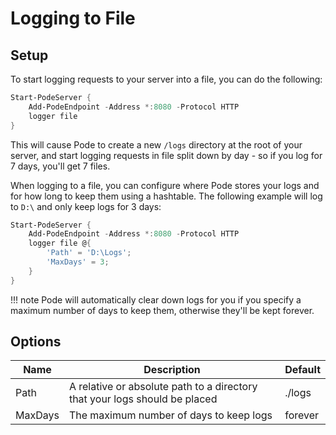 # Logging to File

## Setup

To start logging requests to your server into a file, you can do the following:

```powershell
Start-PodeServer {
    Add-PodeEndpoint -Address *:8080 -Protocol HTTP
    logger file
}
```

This will cause Pode to create a new `/logs` directory at the root of your server, and start logging requests in file split down by day - so if you log for 7 days, you'll get 7 files.

When logging to a file, you can configure where Pode stores your logs and for how long to keep them using a hashtable. The following example will log to `D:\` and only keep logs for 3 days:

```powershell
Start-PodeServer {
    Add-PodeEndpoint -Address *:8080 -Protocol HTTP
    logger file @{
        'Path' = 'D:\Logs';
        'MaxDays' = 3;
    }
}
```

!!! note
    Pode will automatically clear down logs for you if you specify a maximum number of days to keep them, otherwise they'll be kept forever.

## Options

| Name | Description | Default |
| ---- | ----------- | ------- |
| Path | A relative or absolute path to a directory that your logs should be placed | ./logs |
| MaxDays | The maximum number of days to keep logs | forever |
